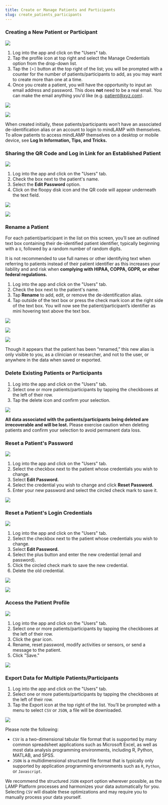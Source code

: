 ```yaml
---
title: Create or Manage Patients and Participants
slug: create_patients_participants
---
```


### Creating a New Patient or Participant

![](assets/users_tab.jpg)

1. Log into the app and click on the "Users" tab.
2. Tap the profile icon at top right and select the Manage Credentials option from the drop-down list. 
3. Tap the `[+]` button at the top right of the list; you will be prompted with a counter for the number of patients/participants to add, as you may want to create more than one at a time.
4. Once you create a patient, you will have the opportunity to input an email address and password. This does **not** need to be a real email. You can make the email anything you'd like (e.g. patient@xyz.com).

![](assets/patient_menu.jpg)

![](assets/new_patient_qr.jpg)

When created initially, these patients/participants won’t have an associated de-identification alias or an account to login to mindLAMP with themselves. To allow patients to access mindLAMP themselves on a desktop or mobile device, see **Log In Information, Tips, and Tricks.**

### Sharing the QR Code and Log in Link for an Established Patient

![](assets/users_tab.jpg)

1. Log into the app and click on the "Users" tab.
2. Check the box next to the patient's name.
3. Select the **Edit Password** option.
4. Click on the floopy disk icon and the QR code will appear underneath the text field.

![](assets/edit_pass.jpg)

![](assets/share_qr.jpg)

### Rename a Patient

For each patient/participant in the list on this screen, you’ll see an outlined text box containing their de-identified patient identifier, typically beginning with a `U`, followed by a random number of random digits. 

It is not recommended to use full names or other identifying text when referring to patients instead of their patient identifier as this increases your liability and and risk when **complying with HIPAA, COPPA, GDPR, or other federal regulations.**

1. Log into the app and click on the "Users" tab.
2. Check the box next to the patient's name.
3. Tap **Rename** to add, edit, or remove the de-identification alias. 
4. Tap outside of the text box or press the check mark icon at the right side of the text box. You will now see the patient/participant’s identifier as mini hovering text above the text box.

![](assets/users_tab.jpg)

![](assets/edit_pass.jpg)

![](assets/rename.jpg)

Though it appears that the patient has been “renamed,” this new alias is only visible to you, as a clinician or researcher, and not to the user, or anywhere in the data when saved or exported. 

### Delete Existing Patients or Participants

1. Log into the app and click on the "Users" tab.
2. Select one or more patients/participants by tapping the checkboxes at the left of their row. 
3. Tap the delete icon and confirm your selection. 

![](assets/edit_pass.jpg)

**All data associated with the patients/participants being deleted are irrecoverable and will be lost.** Please exercise caution when deleting patients and confirm your selection to avoid permanent data loss. 

### Reset a Patient's Password

![](assets/edit_pass.jpg)

1. Log into the app and click on the "Users" tab.
2. Select the checkbox next to the patient whose credentials you wish to change.
3. Select **Edit Password.**
4. Select the credential you wish to change and click **Reset Password.**
5. Enter your new password and select the circled check mark to save it.

![](assets/share_qr.jpg)

### Reset a Patient's Login Credentials

![](assets/edit_pass.jpg)

1. Log into the app and click on the "Users" tab.
2. Select the checkbox next to the patient whose credentials you wish to change.
3. Select **Edit Password.**
4. Select the plus button and enter the new credential (email and password).
5. Click the circled check mark to save the new credential.
6. Delete the old credential.

![](assets/new_credential.jpg)

![](assets/delete_credential.jpg)

### Access the Patient Profile

![](assets/edit_pass.jpg)

1. Log into the app and click on the "Users" tab.
2. Select one or more patients/participants by tapping the checkboxes at the left of their row. 
3. Click the gear icon.
4. Rename, reset password, modify activities or sensors, or send a message to the patient.
5. Click "Save."

![](assets/patient_profile.jpg)

### Export Data for Multiple Patients/Participants

1. Log into the app and click on the "Users" tab.
2. Select one or more patients/participants by tapping the checkboxes at the left of their row. 
3. Tap the Export icon at the top right of the list. You’ll be prompted with a menu to select `CSV` or `JSON`, a file will be downloaded. 

![](assets/export_patient.jpg)

Please note the following: 

- `CSV` is a two-dimensional tabular file format that is supported by many common spreadsheet applications such as Microsoft Excel, as well as most data analysis programming environments, including R, Python, MATLAB, and SPSS.
- `JSON` is a multidimensional structured file format that is typically only supported by application programming environments such as `R`, `Python`, or `Javascript`.

We recommend the structured `JSON` export option wherever possible, as the LAMP Platform processes and harmonizes your data automatically for you. Selecting `CSV` will disable these optimizations and may require you to manually process your data yourself.
